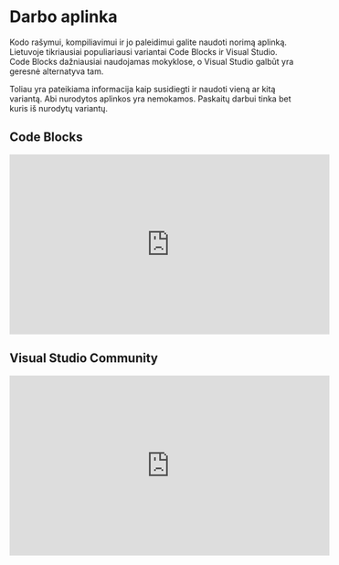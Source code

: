 # Darbo aplinka

Kodo rašymui, kompiliavimui ir jo paleidimui galite naudoti norimą aplinką. Lietuvoje tikriausiai populiariausi variantai Code Blocks ir Visual Studio. Code Blocks dažniausiai naudojamas mokyklose, o Visual Studio galbūt yra geresnė alternatyva tam.

Toliau yra pateikiama informacija kaip susidiegti ir naudoti vieną ar kitą variantą. Abi nurodytos aplinkos yra nemokamos. Paskaitų darbui tinka bet kuris iš nurodytų variantų.

## Code Blocks

<iframe width="560" height="315" src="https://www.youtube.com/embed/z350Cnw7IB0" frameborder="0" allow="accelerometer; autoplay; clipboard-write; encrypted-media; gyroscope; picture-in-picture" allowfullscreen></iframe>

## Visual Studio Community

<iframe width="560" height="315" src="https://www.youtube.com/embed/dkhjeOGf2h0" frameborder="0" allow="accelerometer; autoplay; clipboard-write; encrypted-media; gyroscope; picture-in-picture" allowfullscreen></iframe>
